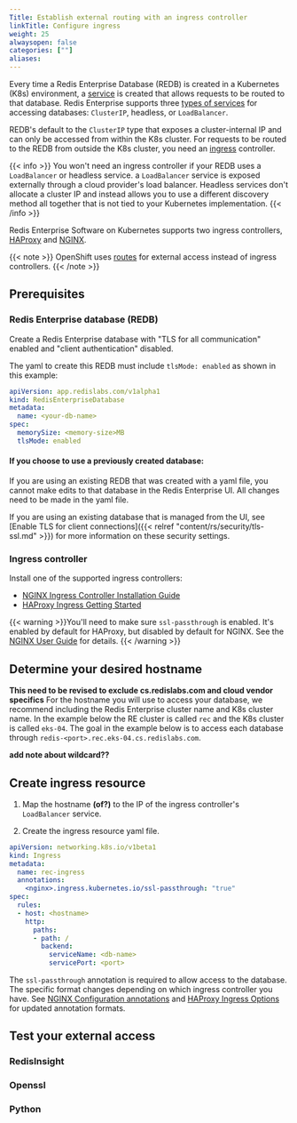 ```yaml
---
Title: Establish external routing with an ingress controller
linkTitle: Configure ingress
weight: 25
alwaysopen: false
categories: [""]
aliases: 
---
```


Every time a Redis Enterprise Database (REDB) is created in a Kubernetes (K8s) environment, a [service](https://kubernetes.io/docs/concepts/services-networking/service/) is created that allows requests to be routed to that database. Redis Enterprise supports three [types of services](https://kubernetes.io/docs/concepts/services-networking/service/#publishing-services-service-types) for accessing databases: `ClusterIP`, headless, or `LoadBalancer`.

REDB's default to the `ClusterIP` type that exposes a cluster-internal IP and can only be accessed from within the K8s cluster. For requests to be routed to the REDB from outside the K8s cluster, you need an [ingress](https://kubernetes.io/docs/concepts/services-networking/ingress/) controller.

{{< info >}} You won't need an ingress controller if your REDB uses a `LoadBalancer`  or headless service. a `LoadBalancer` service is exposed externally through a cloud provider's load balancer. Headless services don't allocate a cluster IP and instead allows you to use a different discovery method all together that is not tied to your Kubernetes implementation. {{< /info >}}

Redis Enterprise Software on Kubernetes supports two ingress controllers, [HAProxy](https://haproxy-ingress.github.io/) and [NGINX](https://kubernetes.github.io/ingress-nginx/).

{{< note >}} OpenShift uses [routes](https://docs.openshift.com/container-platform/3.11/architecture/networking/routes.html) for external access instead of ingress controllers. {{< /note >}}

## Prerequisites

### Redis Enterprise database (REDB)

Create a Redis Enterprise database with "TLS for all communication" enabled and "client authentication" disabled.

The yaml to create this REDB must include `tlsMode: enabled` as shown in this example:

```yaml
apiVersion: app.redislabs.com/v1alpha1
kind: RedisEnterpriseDatabase
metadata:
  name: <your-db-name>
spec:
  memorySize: <memory-size>MB
  tlsMode: enabled
```

#### If you choose to use a previously created database: 

If you are using an existing REDB that was created with a yaml file, you cannot make edits to that database in the Redis Enterprise UI. All changes need to be made in the yaml file.

If you are using an existing database that is managed from the UI, see [Enable TLS for client connections]({{< relref "content/rs/security/tls-ssl.md" >}}) for more information on these security settings.

### Ingress controller

Install one of the supported ingress controllers:

- [NGINX Ingress Controller Installation Guide](https://kubernetes.github.io/ingress-nginx/deploy/)
- [HAProxy Ingress Getting Started](https://haproxy-ingress.github.io/docs/getting-started/)

{{< warning >}}You'll need to make sure `ssl-passthrough` is enabled. It's enabled by default for HAProxy, but disabled by default for NGINX. See the [NGINX User Guide](https://kubernetes.github.io/ingress-nginx/user-guide/tls/#ssl-passthrough) for details. {{< /warning >}}

## Determine your desired hostname

**This need to be revised to exclude cs.redislabs.com and cloud vendor specifics**
For the hostname you will use to access your database, we recommend including the Redis Enterprise cluster name and K8s cluster name. In the example below the RE cluster is called `rec` and the K8s cluster is called `eks-04`. The goal in the example below is to access each database through `redis-<port>.rec.eks-04.cs.redislabs.com`.

**add note about wildcard??**

## Create ingress resource

1. Map the hostname **(of?)** to the IP of the ingress controller's `LoadBalancer` service.

1. Create the ingress resource yaml file.

```yaml
apiVersion: networking.k8s.io/v1beta1
kind: Ingress
metadata:
  name: rec-ingress
  annotations:
    <nginx>.ingress.kubernetes.io/ssl-passthrough: "true"
spec:
  rules:
  - host: <hostname>
    http:
      paths:
      - path: /
        backend:
          serviceName: <db-name>
          servicePort: <port>
```

The `ssl-passthrough` annotation is required to allow access to the database. The specific format changes depending on which ingress controller you have. See [NGINX Configuration annotations](https://kubernetes.github.io/ingress-nginx/user-guide/nginx-configuration/annotations/) and [HAProxy Ingress Options](https://www.haproxy.com/documentation/kubernetes/latest/configuration/ingress/) for updated annotation formats.

## Test your external access

### RedisInsight

### Openssl

### Python